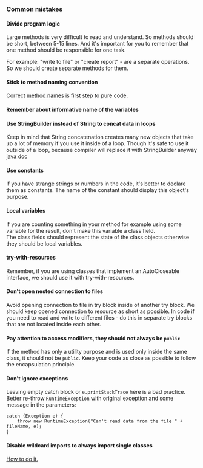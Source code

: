 ### Common mistakes

#### Divide program logic
Large methods is very difficult to read and understand. So methods should be short, between 5-15 lines.
And it's important for you to remember that one method should be responsible for one task.

For example: "write to file" or "create report" - are a separate operations. So we should create separate methods for them.

#### Stick to method naming convention
Correct [method names](https://mate-academy.github.io/style-guides/java/java.html#s5.2.3-method-names) is first step to pure code.

#### Remember about informative name of the variables

#### Use StringBuilder instead of String to concat data in loops
Keep in mind that String concatenation creates many new objects that take up a lot of memory if you use it inside 
of a loop. Though it's safe to use it outside of a loop, because compiler will replace it with StringBuilder anyway  [java doc](https://docs.oracle.com/javase/7/docs/api/java/lang/String.html)

#### Use constants
If you have strange strings or numbers in the code, it's better to declare them as constants.
The name of the constant should display this object's purpose.

#### Local variables
If you are counting something in your method for example using some variable for the result, don't make this variable a class field.  
The class fields should represent the state of the class objects otherwise they should be local variables.

#### try-with-resources
Remember, if you are using classes that implement an AutoCloseable interface,
we should use it with try-with-resources.

#### Don't open nested connection to files
Avoid opening connection to file in try block inside of another try block. 
We should keep opened connection to resource as short as possible. In code if you need to 
read and write to different files - do this in separate try blocks that are not located inside each other.

#### Pay attention to access modifiers, they should not always be `public`
If the method has only a utility purpose and is used only inside the same class, it should not be 
`public`. Keep your code as close as possible to follow the encapsulation principle.

#### Don't ignore exceptions
Leaving empty catch block or `e.printStackTrace` here is a bad practice. 
Better re-throw `RuntimeException` with original exception and some message in the parameters:
```
catch (Exception e) {
    throw new RuntimeException("Can't read data from the file " + fileName, e);
}
```
#### Disable wildcard imports to always import single classes
[How to do it.](https://www.jetbrains.com/help/idea/creating-and-optimizing-imports.html#disable-wildcards-for-class)
